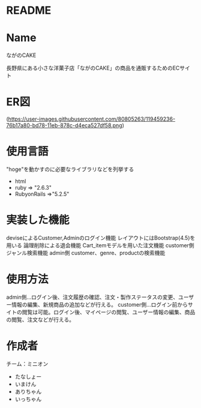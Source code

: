 # README

# Name

ながのCAKE

長野県にある小さな洋菓子店「ながのCAKE」の商品を通販するためのECサイト

# ER図

(https://user-images.githubusercontent.com/80805263/119459236-76b17a80-bd78-11eb-878c-d4eca527df58.png)

# 使用言語

"hoge"を動かすのに必要なライブラリなどを列挙する

* html
* ruby => "2.6.3"
* RubyonRails =>"5.2.5"

# 実装した機能

deviseによるCustomer,Adminのログイン機能
レイアウトにはBootstrap(4.5)を用いる
論理削除による退会機能
Cart_itemモデルを用いた注文機能
customer側 ジャンル検索機能
admin側 customer、genre、productの検索機能

# 使用方法

admin側...ログイン後、注文履歴の確認、注文・製作ステータスの変更、ユーザー情報の編集、新規商品の追加などが行える。
customer側...ログイン前からサイトの閲覧は可能。ログイン後、マイページの閲覧、ユーザー情報の編集、商品の閲覧、注文などが行える。

# 作成者

チーム：ミニオン

* たなしょー
* いまけん
* ありちゃん
* いっちゃん

